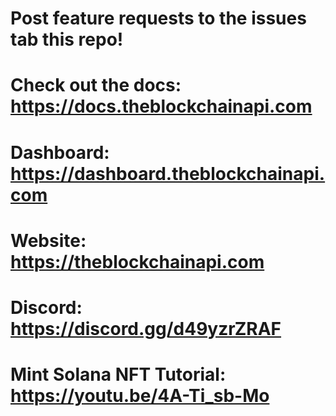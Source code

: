 # Post feature requests to the issues tab this repo!
# Check out the docs: https://docs.theblockchainapi.com
# Dashboard: https://dashboard.theblockchainapi.com
# Website: https://theblockchainapi.com
# Discord: https://discord.gg/d49yzrZRAF
# Mint Solana NFT Tutorial: https://youtu.be/4A-Ti_sb-Mo

